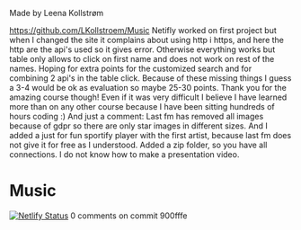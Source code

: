 Made by Leena Kollstrøm

https://github.com/LKollstroem/Music Netifly worked on first project but when I changed the site it complains about using http i https, and here the http are the api's used so it gives error. Otherwise everything works but table only allows to click on first name and does not work on rest of the names. Hoping for extra points for the customized search and for combining 2 api's in the table click. Because of these missing things I guess a 3-4 would be ok as evaluation so maybe 25-30 points. Thank you for the amazing course though! Even if it was very difficult I believe I have learned more than on any other course because I have been sitting hundreds of hours coding :) And just a comment: Last fm has removed all images because of gdpr so there are only star images in different sizes. And I added a just for fun sportify player with the first artist, because last fm does not give it for free as I understood. Added a zip folder, so you have all connections. I do not know how to make a presentation video.

# Music
[![Netlify Status](https://api.netlify.com/api/v1/badges/e204666a-1e85-46a1-8318-5820003a02f1/deploy-status)](https://app.netlify.com/sites/musicapis/deploys)
0 comments on commit 900fffe